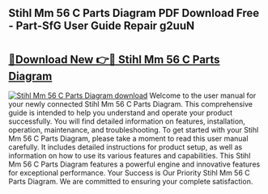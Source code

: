 ## Stihl Mm 56 C Parts Diagram PDF Download Free - Part-SfG User Guide Repair g2uuN

# <h2><a href="http://dfnvcp.blite.top/?on=Stihl+Mm+56+C+Parts+Diagram">🔗Download New 👉🔴 Stihl Mm 56 C Parts Diagram</a></h2>

[![Stihl Mm 56 C Parts Diagram download](https://i.imgur.com/lujVjoI.png)](http://dfnvcp.blite.top/?on=Stihl+Mm+56+C+Parts+Diagram)
Welcome to the user manual for your newly connected Stihl Mm 56 C Parts Diagram. This comprehensive guide is intended to help you understand and operate your product successfully. You will find detailed information on features, installation, operation, maintenance, and troubleshooting. To get started with your Stihl Mm 56 C Parts Diagram, please take a moment to read this user manual carefully. It includes detailed instructions for product setup, as well as information on how to use its various features and capabilities. This Stihl Mm 56 C Parts Diagram features a powerful engine and innovative features for exceptional performance. Your Success is Our Priority Stihl Mm 56 C Parts Diagram. We are committed to ensuring your complete satisfaction.
